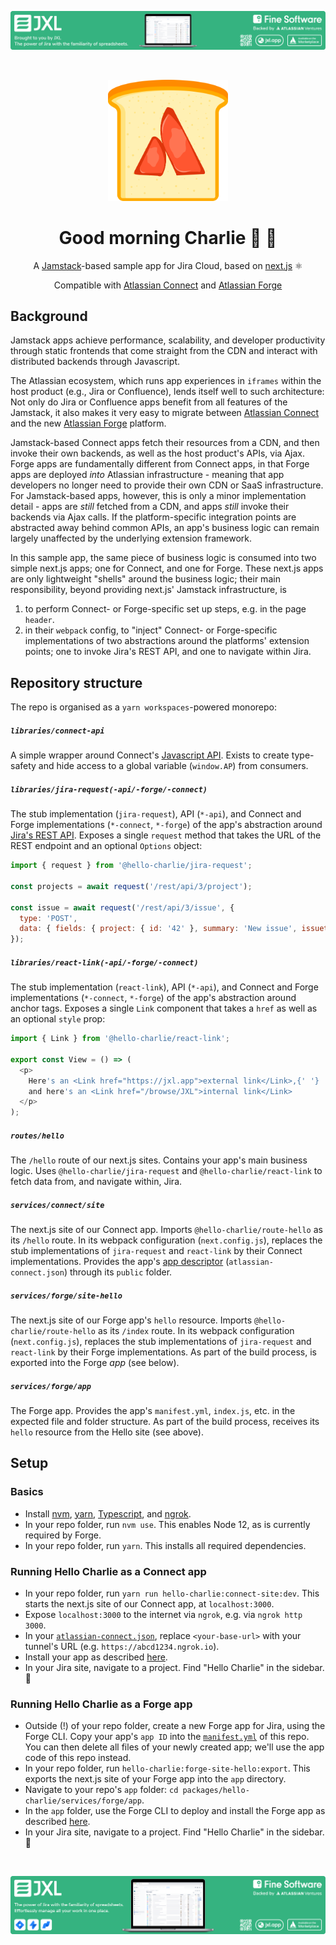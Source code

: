 [![image](packages/hello-charlie/libraries/assets/src/assets/banner-small.png)](https://jxl.app)

<br>

<p align="center">
  <img src="packages/hello-charlie/libraries/assets/src/assets/logo.png" width=192 />
</p>

<h1 align="center">Good morning Charlie 🍓 🍞</h1>

<p align="center">A <a href="https://jamstack.org">Jamstack</a>-based sample app for Jira Cloud, based on <a href="https://next.js">next.js</a> ⚛️</p>
<p align="center">Compatible with <a href="https://developer.atlassian.com/cloud/jira/platform/getting-started-with-connect/">Atlassian Connect</a> and <a href="https://developer.atlassian.com/cloud/jira/platform/getting-started-with-forge/">Atlassian Forge</a></p>

## Background

Jamstack apps achieve performance, scalability, and developer productivity through static frontends that come straight from the CDN and interact with distributed backends through Javascript.

The Atlassian ecosystem, which runs app experiences in `iframes` within the host product (e.g., Jira or Confluence), lends itself well to such architecture: Not only do Jira or Confluence apps benefit from all features of the Jamstack, it also makes it very easy to migrate between [Atlassian Connect](https://developer.atlassian.com/cloud/jira/platform/getting-started-with-connect/) and the new [Atlassian Forge](https://developer.atlassian.com/cloud/jira/platform/getting-started-with-forge/) platform.

Jamstack-based Connect apps fetch their resources from a CDN, and then invoke their own backends, as well as the host product's APIs, via Ajax. Forge apps are fundamentally different from Connect apps, in that Forge apps are deployed _into_ Atlassian infrastructure - meaning that app developers no longer need to provide their own CDN or SaaS infrastructure. For Jamstack-based apps, however, this is only a minor implementation detail - apps are _still_ fetched from a CDN, and apps _still_ invoke their backends via Ajax calls. If the platform-specific integration points are abstracted away behind common APIs, an app's business logic can remain largely unaffected by the underlying extension framework.

In this sample app, the same piece of business logic is consumed into two simple next.js apps; one for Connect, and one for Forge. These next.js apps are only lightweight "shells" around the business logic; their main responsibility, beyond providing next.js' Jamstack infrastructure, is

1. to perform Connect- or Forge-specific set up steps, e.g. in the page `header`.
1. in their `webpack` config, to "inject" Connect- or Forge-specific implementations of two abstractions around the platforms' extension points; one to invoke Jira's REST API, and one to navigate within Jira.




## Repository structure

The repo is organised as a `yarn workspaces`-powered monorepo:

##### `libraries/connect-api`

A simple wrapper around Connect's [Javascript API](https://developer.atlassian.com/cloud/jira/platform/about-the-connect-javascript-api/). Exists to create type-safety and hide access to a global variable (`window.AP`) from consumers.

##### `libraries/jira-request(-api/-forge/-connect)`

The stub implementation (`jira-request`), API (`*-api`), and Connect and Forge implementations (`*-connect`, `*-forge`) of the app's abstraction around [Jira's REST API](https://developer.atlassian.com/cloud/jira/platform/rest/v3/intro/). Exposes a single `request` method that takes the URL of the REST endpoint and an optional `Options` object:

```js
import { request } from '@hello-charlie/jira-request';

const projects = await request('/rest/api/3/project');

const issue = await request('/rest/api/3/issue', {
  type: 'POST',
  data: { fields: { project: { id: '42' }, summary: 'New issue', issuetype: { id: '42' } } },
});
```

##### `libraries/react-link(-api/-forge/-connect)`

The stub implementation (`react-link`), API (`*-api`), and Connect and Forge implementations (`*-connect`, `*-forge`) of the app's abstraction around anchor tags. Exposes a single `Link` component that takes a `href` as well as an optional `style` prop:

```js
import { Link } from '@hello-charlie/react-link';

export const View = () => (
  <p>
    Here's an <Link href="https://jxl.app">external link</Link>,{' '}
    and here's an <Link href="/browse/JXL">internal link</Link>
  </p>
);
```

##### `routes/hello`

The `/hello` route of our next.js sites. Contains your app's main business logic. Uses `@hello-charlie/jira-request` and `@hello-charlie/react-link` to fetch data from, and navigate within, Jira.

##### `services/connect/site`

The next.js site of our Connect app. Imports `@hello-charlie/route-hello` as its `/hello` route. In its webpack configuration (`next.config.js`), replaces the stub implementations of `jira-request` and `react-link` by their Connect implementations. Provides the app's [app descriptor](https://developer.atlassian.com/cloud/jira/platform/connect-app-descriptor/) (`atlassian-connect.json`) through its `public` folder.

##### `services/forge/site-hello`

The next.js site of our Forge app's `hello` resource. Imports `@hello-charlie/route-hello` as its `/index` route. In its webpack configuration (`next.config.js`), replaces the stub implementations of `jira-request` and `react-link` by their Forge implementations. As part of the build process, is exported into the Forge _app_ (see below).

##### `services/forge/app`

The Forge app. Provides the app's `manifest.yml`, `index.js`, etc. in the expected file and folder structure. As part of the build process, receives its `hello` resource from the Hello site (see above).


## Setup

### Basics

- Install [nvm](https://github.com/nvm-sh/nvm), [yarn](https://yarnpkg.com/lang/en/), [Typescript](https://www.typescriptlang.org/), and [ngrok](https://ngrok.com/).
- In your repo folder, run `nvm use`. This enables Node 12, as is currently required by Forge.
- In your repo folder, run `yarn`. This installs all required dependencies.

### Running Hello Charlie as a Connect app

- In your repo folder, run `yarn run hello-charlie:connect-site:dev`. This starts the next.js site of our Connect app, at `localhost:3000`.
- Expose `localhost:3000` to the internet via `ngrok`, e.g. via `ngrok http 3000`.
- In your [`atlassian-connect.json`](packages/hello-charlie/services/connect/site/public/atlassian-connect.json), replace `<your-base-url>` with your tunnel's URL (e.g. `https://abcd1234.ngrok.io`).
- Install your app as described [here](https://developer.atlassian.com/cloud/jira/platform/getting-started-with-connect/#set-up-your-development-environment).
- In your Jira site, navigate to a project. Find "Hello Charlie" in the sidebar. 🚀

### Running Hello Charlie as a Forge app

- Outside (!) of your repo folder, create a new Forge app for Jira, using the Forge CLI. Copy your app's `app ID` into the [`manifest.yml`](packages/hello-charlie/services/forge/app/manifest.yml) of this repo. You can then delete all files of your newly created app; we'll use the app code of this repo instead.
- In your repo folder, run `hello-charlie:forge-site-hello:export`. This exports the next.js site of your Forge app into the `app` directory.
- Navigate to your repo's `app` folder: `cd packages/hello-charlie/services/forge/app`.
- In the `app` folder, use the Forge CLI to deploy and install the Forge app as described [here](https://developer.atlassian.com/platform/forge/getting-started/).
- In your Jira site, navigate to a project. Find "Hello Charlie" in the sidebar. 🚀

<br>

[![image](packages/hello-charlie/libraries/assets/src/assets/banner-large.png)](https://jxl.app)

